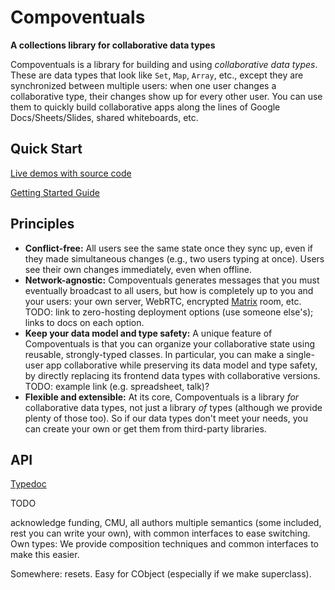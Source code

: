 # Compoventuals

**A collections library for collaborative data types**

Compoventuals is a library for building and using _collaborative data types_. These are data types that look like `Set`, `Map`, `Array`, etc., except they are synchronized between multiple users: when one user changes a collaborative type, their changes show up for every other user. You can use them to quickly build collaborative apps along the lines of Google Docs/Sheets/Slides, shared whiteboards, etc.

## Quick Start

[Live demos with source code](TODO)

[Getting Started Guide](./getting_started_guide.md)

## Principles

- **Conflict-free:** All users see the same state once they sync up, even if they made simultaneous changes (e.g., two users typing at once). Users see their own changes immediately, even when offline.
- **Network-agnostic:** Compoventuals generates messages that you must eventually broadcast to all users, but how is completely up to you and your users: your own server, WebRTC, encrypted [Matrix](matrix.org) room, etc. TODO: link to zero-hosting deployment options (use someone else's); links to docs on each option.
- **Keep your data model and type safety:** A unique feature of Compoventuals is that you can organize your collaborative state using reusable, strongly-typed classes. In particular, you can make a single-user app collaborative while preserving its data model and type safety, by directly replacing its frontend data types with collaborative versions. TODO: example link (e.g. spreadsheet, talk)?
- **Flexible and extensible:** At its core, Compoventuals is a library _for_ collaborative data types, not just a library _of_ types (although we provide plenty of those too). So if our data types don't meet your needs, you can create your own or get them from third-party libraries.

## API

[Typedoc](./typedoc)

TODO

acknowledge funding, CMU, all authors
multiple semantics (some included, rest you can write your own), with common interfaces to ease switching.
Own types: We provide composition techniques and common interfaces to make this easier.

Somewhere: resets. Easy for CObject (especially if we make superclass).
